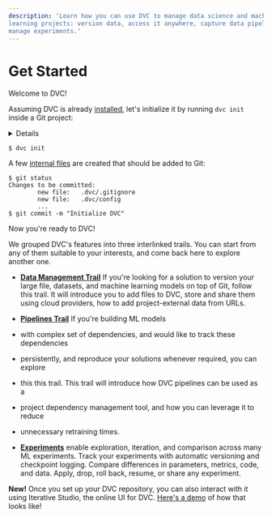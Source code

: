 ```yaml
---
description: 'Learn how you can use DVC to manage data science and machine
learning projects: version data, access it anywhere, capture data pipelines, and
manage experiments.'
---
```


# Get Started

Welcome to DVC!

Assuming DVC is already [installed](/doc/install), let's initialize it by
running `dvc init` inside a Git project:

<details>

### ⚙️ Expand to prepare the project.

In expandable sections that start with the ⚙️ emoji, we'll be providing more
information for those trying to run the commands. It's up to you to pick the
best way to read the material — read the text (skip sections like this, and it
should be enough to understand the idea of DVC), or try to run them and get the
first hand experience.

We'll be building an NLP project from scratch together. The end result is
published on [GitHub](https://github.com/iterative/example-get-started).

Let's start with `git init`:

```dvc
$ mkdir example-get-started
$ cd example-get-started
$ git init
```

</details>

```dvc
$ dvc init
```

A few [internal files](/doc/user-guide/project-structure/internal-files) are
created that should be added to Git:

```dvc
$ git status
Changes to be committed:
        new file:   .dvc/.gitignore
        new file:   .dvc/config
        ...
$ git commit -m "Initialize DVC"
```

Now you're ready to DVC!

We grouped DVC's features into three interlinked trails. You can start from any
of them suitable to your interests, and come back here to explore another one.

- [**Data Management Trail**](/doc/start/data/) If you're looking for a solution
  to version your large file, datasets, and machine learning models on top of
  Git, follow this trail. It will introduce you to add files to DVC, store and
  share them using cloud providers, how to add project-external data from URLs.

- [**Pipelines Trail**](/doc/start/pipelines/) If you're building ML models
- with complex set of dependencies, and would like to track these dependencies
- persistently, and reproduce your solutions whenever required, you can explore
- this this trail. This trail will introduce how DVC pipelines can be used as a
- project dependency management tool, and how you can leverage it to reduce
- unnecessary retraining times.

- [**Experiments**](/doc/start/experiments/) enable exploration, iteration, and
  comparison across many ML experiments. Track your experiments with automatic
  versioning and checkpoint logging. Compare differences in parameters, metrics,
  code, and data. Apply, drop, roll back, resume, or share any experiment.

**New!** Once you set up your DVC repository, you can also interact with it
using Iterative Studio, the online UI for DVC.
[Here's a demo](https://studio.iterative.ai/team/Iterative/views/example-get-started-zde16i6c4g)
of how that looks like!
